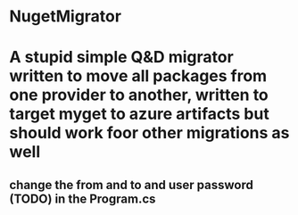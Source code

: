 # NugetMigrator

# A stupid simple Q&D migrator written to move all packages from one provider to another, written to target myget to azure artifacts but should work foor other migrations as well

## change the from and to and user password (TODO) in the Program.cs

